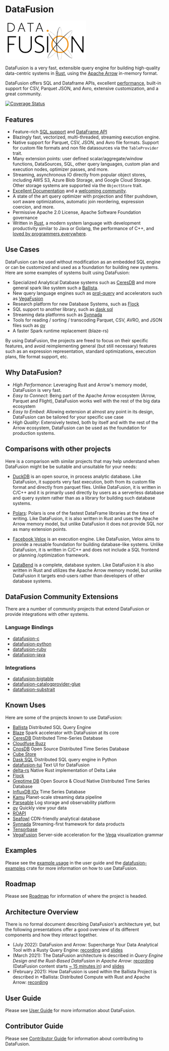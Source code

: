 <!---
  Licensed to the Apache Software Foundation (ASF) under one
  or more contributor license agreements.  See the NOTICE file
  distributed with this work for additional information
  regarding copyright ownership.  The ASF licenses this file
  to you under the Apache License, Version 2.0 (the
  "License"); you may not use this file except in compliance
  with the License.  You may obtain a copy of the License at

    http://www.apache.org/licenses/LICENSE-2.0

  Unless required by applicable law or agreed to in writing,
  software distributed under the License is distributed on an
  "AS IS" BASIS, WITHOUT WARRANTIES OR CONDITIONS OF ANY
  KIND, either express or implied.  See the License for the
  specific language governing permissions and limitations
  under the License.
-->

# DataFusion

<img src="docs/source/_static/images/DataFusion-Logo-Background-White.svg" width="256" alt="logo"/>

DataFusion is a very fast, extensible query engine for building high-quality data-centric systems in
[Rust](http://rustlang.org), using the [Apache Arrow](https://arrow.apache.org)
in-memory format.

DataFusion offers SQL and Dataframe APIs, excellent [performance](https://benchmark.clickhouse.com/), built-in support for CSV, Parquet JSON, and Avro, extensive customization, and a great community.

[![Coverage Status](https://codecov.io/gh/apache/arrow-datafusion/rust/branch/master/graph/badge.svg)](https://codecov.io/gh/apache/arrow-datafusion?branch=master)

## Features

- Feature-rich [SQL support](https://arrow.apache.org/datafusion/user-guide/sql/index.html) and [DataFrame API](https://arrow.apache.org/datafusion/user-guide/dataframe.html)
- Blazingly fast, vectorized, multi-threaded, streaming execution engine.
- Native support for Parquet, CSV, JSON, and Avro file formats. Support
  for custom file formats and non file datasources via the `TableProvider` trait.
- Many extension points: user defined scalar/aggregate/window functions, DataSources, SQL,
  other query languages, custom plan and execution nodes, optimizer passes, and more.
- Streaming, asynchronous IO directly from popular object stores, including AWS S3,
  Azure Blob Storage, and Google Cloud Storage. Other storage systems are supported via the
  `ObjectStore` trait.
- [Excellent Documentation](https://docs.rs/datafusion/latest) and a
  [welcoming community](https://arrow.apache.org/datafusion/community/communication.html).
- A state of the art query optimizer with projection and filter pushdown, sort aware optimizations,
  automatic join reordering, expression coercion, and more.
- Permissive Apache 2.0 License, Apache Software Foundation governance
- Written in [Rust](https://www.rust-lang.org/), a modern system language with development
  productivity similar to Java or Golang, the performance of C++, and
  [loved by programmers everywhere](https://insights.stackoverflow.com/survey/2021#technology-most-loved-dreaded-and-wanted).

## Use Cases

DataFusion can be used without modification as an embedded SQL
engine or can be customized and used as a foundation for
building new systems. Here are some examples of systems built using DataFusion:

- Specialized Analytical Database systems such as [CeresDB] and more general spark like system such a [Ballista].
- New query language engines such as [prql-query] and accelerators such as [VegaFusion]
- Research platform for new Database Systems, such as [Flock]
- SQL support to another library, such as [dask sql]
- Streaming data platforms such as [Synnada]
- Tools for reading / sorting / transcoding Parquet, CSV, AVRO, and JSON files such as [qv]
- A faster Spark runtime replacement (blaze-rs)

By using DataFusion, the projects are freed to focus on their specific
features, and avoid reimplementing general (but still necessary)
features such as an expression representation, standard optimizations,
execution plans, file format support, etc.

## Why DataFusion?

- _High Performance_: Leveraging Rust and Arrow's memory model, DataFusion is very fast.
- _Easy to Connect_: Being part of the Apache Arrow ecosystem (Arrow, Parquet and Flight), DataFusion works well with the rest of the big data ecosystem
- _Easy to Embed_: Allowing extension at almost any point in its design, DataFusion can be tailored for your specific use case
- _High Quality_: Extensively tested, both by itself and with the rest of the Arrow ecosystem, DataFusion can be used as the foundation for production systems.

## Comparisons with other projects

Here is a comparison with similar projects that may help understand
when DataFusion might be be suitable and unsuitable for your needs:

- [DuckDB](http://www.duckdb.org) is an open source, in process analytic database.
  Like DataFusion, it supports very fast execution, both from its custom file format
  and directly from parquet files. Unlike DataFusion, it is written in C/C++ and it
  is primarily used directly by users as a serverless database and query system rather
  than as a library for building such database systems.

- [Polars](http://pola.rs): Polars is one of the fastest DataFrame
  libraries at the time of writing. Like DataFusion, it is also
  written in Rust and uses the Apache Arrow memory model, but unlike
  DataFusion it does not provide SQL nor as many extension points.

- [Facebook Velox](https://engineering.fb.com/2022/08/31/open-source/velox/)
  is an execution engine. Like DataFusion, Velox aims to
  provide a reusable foundation for building database-like systems. Unlike DataFusion,
  it is written in C/C++ and does not include a SQL frontend or planning /optimization
  framework.

- [DataBend](https://github.com/datafuselabs/databend) is a complete,
  database system. Like DataFusion it is also written in Rust and
  utilizes the Apache Arrow memory model, but unlike DataFusion it
  targets end-users rather than developers of other database systems.

## DataFusion Community Extensions

There are a number of community projects that extend DataFusion or
provide integrations with other systems.

### Language Bindings

- [datafusion-c](https://github.com/datafusion-contrib/datafusion-c)
- [datafusion-python](https://github.com/apache/arrow-datafusion-python)
- [datafusion-ruby](https://github.com/datafusion-contrib/datafusion-ruby)
- [datafusion-java](https://github.com/datafusion-contrib/datafusion-java)

### Integrations

- [datafusion-bigtable](https://github.com/datafusion-contrib/datafusion-bigtable)
- [datafusion-catalogprovider-glue](https://github.com/datafusion-contrib/datafusion-catalogprovider-glue)
- [datafusion-substrait](https://github.com/datafusion-contrib/datafusion-substrait)

## Known Uses

Here are some of the projects known to use DataFusion:

- [Ballista](https://github.com/apache/arrow-ballista) Distributed SQL Query Engine
- [Blaze](https://github.com/blaze-init/blaze) Spark accelerator with DataFusion at its core
- [CeresDB](https://github.com/CeresDB/ceresdb) Distributed Time-Series Database
- [Cloudfuse Buzz](https://github.com/cloudfuse-io/buzz-rust)
- [CnosDB](https://github.com/cnosdb/cnosdb) Open Source Distributed Time Series Database
- [Cube Store](https://github.com/cube-js/cube.js/tree/master/rust)
- [Dask SQL](https://github.com/dask-contrib/dask-sql) Distributed SQL query engine in Python
- [datafusion-tui](https://github.com/datafusion-contrib/datafusion-tui) Text UI for DataFusion
- [delta-rs](https://github.com/delta-io/delta-rs) Native Rust implementation of Delta Lake
- [Flock](https://github.com/flock-lab/flock)
- [Greptime DB](https://github.com/GreptimeTeam/greptimedb) Open Source & Cloud Native Distributed Time Series Database
- [InfluxDB IOx](https://github.com/influxdata/influxdb_iox) Time Series Database
- [Kamu](https://github.com/kamu-data/kamu-cli/) Planet-scale streaming data pipeline
- [Parseable](https://github.com/parseablehq/parseable) Log storage and observability platform
- [qv](https://github.com/timvw/qv) Quickly view your data
- [ROAPI](https://github.com/roapi/roapi)
- [Seafowl](https://github.com/splitgraph/seafowl) CDN-friendly analytical database
- [Synnada](https://synnada.ai/) Streaming-first framework for data products
- [Tensorbase](https://github.com/tensorbase/tensorbase)
- [VegaFusion](https://vegafusion.io/) Server-side acceleration for the [Vega](https://vega.github.io/) visualization grammar

[ballista]: https://github.com/apache/arrow-ballista
[blaze]: https://github.com/blaze-init/blaze
[ceresdb]: https://github.com/CeresDB/ceresdb
[cloudfuse buzz]: https://github.com/cloudfuse-io/buzz-rust
[cnosdb]: https://github.com/cnosdb/cnosdb
[cube store]: https://github.com/cube-js/cube.js/tree/master/rust
[dask sql]: https://github.com/dask-contrib/dask-sql
[datafusion-tui]: https://github.com/datafusion-contrib/datafusion-tui
[delta-rs]: https://github.com/delta-io/delta-rs
[flock]: https://github.com/flock-lab/flock
[kamu]: https://github.com/kamu-data/kamu-cli
[greptime db]: https://github.com/GreptimeTeam/greptimedb
[influxdb iox]: https://github.com/influxdata/influxdb_iox
[parseable]: https://github.com/parseablehq/parseable
[prql-query]: https://github.com/prql/prql-query
[qv]: https://github.com/timvw/qv
[roapi]: https://github.com/roapi/roapi
[seafowl]: https://github.com/splitgraph/seafowl
[synnada]: https://synnada.ai/
[tensorbase]: https://github.com/tensorbase/tensorbase
[vegafusion]: https://vegafusion.io/ "if you know of another project, please submit a PR to add a link!"

## Examples

Please see the [example usage](https://arrow.apache.org/datafusion/user-guide/example-usage.html) in the user guide and the [datafusion-examples](https://github.com/apache/arrow-datafusion/tree/master/datafusion-examples) crate for more information on how to use DataFusion.

## Roadmap

Please see [Roadmap](docs/source/contributor-guide/roadmap.md) for information of where the project is headed.

## Architecture Overview

There is no formal document describing DataFusion's architecture yet, but the following presentations offer a good overview of its different components and how they interact together.

- (July 2022): DataFusion and Arrow: Supercharge Your Data Analytical Tool with a Rusty Query Engine: [recording](https://www.youtube.com/watch?v=Rii1VTn3seQ) and [slides](https://docs.google.com/presentation/d/1q1bPibvu64k2b7LPi7Yyb0k3gA1BiUYiUbEklqW1Ckc/view#slide=id.g11054eeab4c_0_1165)
- (March 2021): The DataFusion architecture is described in _Query Engine Design and the Rust-Based DataFusion in Apache Arrow_: [recording](https://www.youtube.com/watch?v=K6eCAVEk4kU) (DataFusion content starts [~ 15 minutes in](https://www.youtube.com/watch?v=K6eCAVEk4kU&t=875s)) and [slides](https://www.slideshare.net/influxdata/influxdb-iox-tech-talks-query-engine-design-and-the-rustbased-datafusion-in-apache-arrow-244161934)
- (February 2021): How DataFusion is used within the Ballista Project is described in \*Ballista: Distributed Compute with Rust and Apache Arrow: [recording](https://www.youtube.com/watch?v=ZZHQaOap9pQ)

## User Guide

Please see [User Guide](https://arrow.apache.org/datafusion/) for more information about DataFusion.

## Contributor Guide

Please see [Contributor Guide](docs/source/contributor-guide/index.md) for information about contributing to DataFusion.
